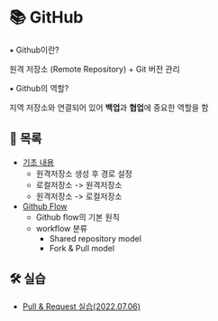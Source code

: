 # 📚 GitHub

▪ Github이란?

원격 저장소 (Remote Repository) + Git 버전 관리

▪ Github의 역할?

지역 저장소와 연결되어 있어 **백업**과 **협업**에 중요한 역할을 함



## 📃 목록

- [기초 내용](https://github.com/hyejinny97/TIL/blob/master/GitHub/base.md)
  - 원격저장소 생성 후 경로 설정 
  - 로컬저장소 -> 원격저장소
  - 원격저장소 -> 로컬저장소
- [Github Flow](https://github.com/hyejinny97/TIL/blob/master/GitHub/github_flow.md)
  - Github flow의 기본 원칙
  - workflow 분류
    - Shared repository model
    - Fork & Pull model



## 🛠 실습

- [Pull & Request 실습(2022.07.06)](https://github.com/hyejinny97/test-01)